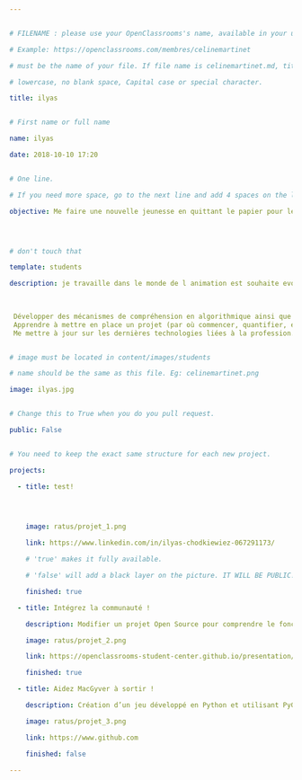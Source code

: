 ```yaml
---


# FILENAME : please use your OpenClassrooms's name, available in your url.

# Example: https://openclassrooms.com/membres/celinemartinet

# must be the name of your file. If file name is celinemartinet.md, title is celinemartinet.

# lowercase, no blank space, Capital case or special character.

title: ilyas


# First name or full name

name: ilyas

date: 2018-10-10 17:20


# One line.

# If you need more space, go to the next line and add 4 spaces on the left, as in 'description'.

objective: Me faire une nouvelle jeunesse en quittant le papier pour le digital.




# don't touch that

template: students

description: je travaille dans le monde de l animation est souhaite evoluer dans ce milieu.

 
 
 Développer des mécanismes de compréhension en algorithmique ainsi que les bonnes pratiques pour apprendre à développer dans de bonnes conditions.
 Apprendre à mettre en place un projet (par où commencer, quantifier, etc)
 Me mettre à jour sur les dernières technologies liées à la profession.


# image must be located in content/images/students

# name should be the same as this file. Eg: celinemartinet.png

image: ilyas.jpg


# Change this to True when you do you pull request.

public: False 


# You need to keep the exact same structure for each new project.

projects:

  - title: test!

   


    image: ratus/projet_1.png

    link: https://www.linkedin.com/in/ilyas-chodkiewiez-067291173/

    # 'true' makes it fully available.

    # 'false' will add a black layer on the picture. IT WILL BE PUBLIC!

    finished: true

  - title: Intégrez la communauté !

    description: Modifier un projet Open Source pour comprendre le fonctionnement de Git, de Github et des pull requests. 

    image: ratus/projet_2.png

    link: https://openclassrooms-student-center.github.io/presentation/students/ratus.html

    finished: true

  - title: Aidez MacGyver à sortir !

    description: Création d’un jeu développé en Python et utilisant PyGame.

    image: ratus/projet_3.png

    link: https://www.github.com

    finished: false

---
```


